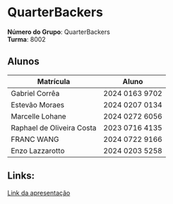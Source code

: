 # QuarterBackers

**Número do Grupo**: QuarterBackers<br>
**Turma**: 8002<br>

## Alunos
|Matrícula | Aluno |
| -- | -- |
| Gabriel Corrêa |  2024 0163 9702 |
| Estevão Moraes  |  2024 0207 0134 |
| Marcelle Lohane  |  2024 0272 6056 |
| Raphael de Oliveira Costa  |  2023 0716 4135 |
| FRANC WANG | 2024 0722 9166 |
| Enzo Lazzarotto | 2024 0203 5258 |

## Links:
[Link da apresentação](https://www.canva.com/design/DAGpk6AqfS4/qNSaurpt0nUo_MOuInHIZw/view?utm_content=DAGpk6AqfS4&utm_campaign=designshare&utm_medium=link2&utm_source=uniquelinks&utlId=h741119d9c4)
